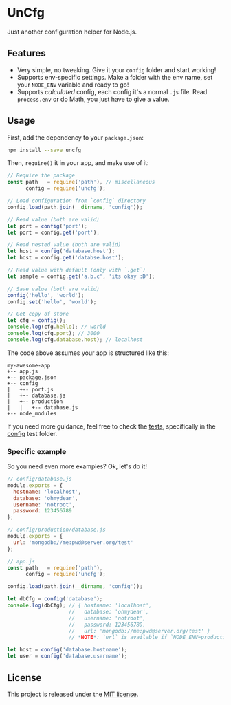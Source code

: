 # UnCfg

Just another configuration helper for Node.js.


## Features

* Very simple, no tweaking. Give it your `config` folder and start working!
* Supports env-specific settings. Make a folder with the env name, set your
  `NODE_ENV` variable and ready to go!
* Supports *calculated* config, each config it's a normal `.js` file. Read
  `process.env` or do Math, you just have to give a value.


## Usage

First, add the dependency to your `package.json`:

```sh
npm install --save uncfg
```

Then, `require()` it in your app, and make use of it:

```js
// Require the package
const path   = require('path'), // miscellaneous
      config = require('uncfg');

// Load configuration from `config` directory
config.load(path.join(__dirname, 'config'));

// Read value (both are valid)
let port = config('port');
let port = config.get('port');

// Read nested value (both are valid)
let host = config('database.host');
let host = config.get('databse.host');

// Read value with default (only with `.get`)
let sample = config.get('a.b.c', 'its okay :D');

// Save value (both are valid)
config('hello', 'world');
config.set('hello', 'world');

// Get copy of store
let cfg = config();
console.log(cfg.hello); // world
console.log(cfg.port); // 3000
console.log(cfg.database.host); // localhost
```

The code above assumes your app is structured like this:

```text
my-awesome-app
+-- app.js
+-- package.json
+-- config
|   +-- port.js
|   +-- database.js
|   +-- production
|   |   +-- database.js
+-- node_modules
```

If you need more guidance, feel free to check the [tests](test), specifically in
the [config](test/config) test folder.

### Specific example

So you need even more examples? Ok, let's do it!

```js
// config/database.js
module.exports = {
  hostname: 'localhost',
  database: 'ohmydear',
  username: 'notroot',
  password: 123456789
};

// config/production/database.js
module.exports = {
  url: 'mongodb://me:pwd@server.org/test'
};

// app.js
const path   = require('path'),
      config = require('uncfg');

config.load(path.join(__dirname, 'config'));

let dbCfg = config('database');
console.log(dbCfg); // { hostname: 'localhost',
                    //   database: 'ohmydear',
                    //   username: 'notroot',
                    //   password: 123456789,
                    //   url: 'mongodb://me:pwd@server.org/test' }
                    // *NOTE*: `url` is available if `NODE_ENV=production`.

let host = config('database.hostname');
let user = config('database.username');
```


## License

This project is released under the [MIT license](LICENSE.txt).
